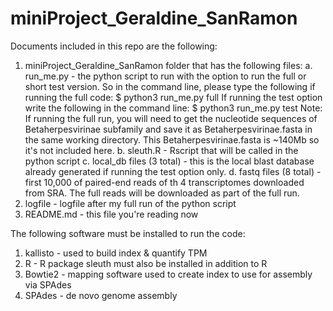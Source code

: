 # miniProject_Geraldine_SanRamon
Documents included in this repo are the following:
1. miniProject_Geraldine_SanRamon folder that has the following files:
  a. run_me.py - the python script to run with the option to run the full or short test version.
      So in the command line, please type the following if running the full code:
      $ python3 run_me.py full
      If running the test option write the following in the command line:
      $ python3 run_me.py test
     Note: If running the full run, you will need to get the nucleotide sequences of Betaherpesvirinae subfamily and save it as Betaherpesvirinae.fasta in the same working directory. This Betaherpesvirinae.fasta is ~140Mb so it's not included here. 
  b. sleuth.R - Rscript that will be called in the python script
  c. local_db files (3 total) - this is the local blast database already generated if running the test option only.
  d. fastq files (8 total) - first 10,000 of paired-end reads of th 4 transcriptomes downloaded from SRA. The full reads will be downloaded as part of the full run.
2. logfile - logfile after my full run of the python script
3. README.md - this file you're reading now

The following software must be installed to run the code:
1. kallisto - used to build index & quantify TPM
2. R - R package sleuth must also be installed in addition to R
3. Bowtie2 - mapping software used to create index to use for assembly via SPAdes
4. SPAdes - de novo genome assembly
